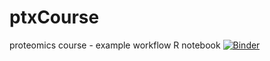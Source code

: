# ptxCourse
proteomics course - example workflow R notebook
[![Binder](https://mybinder.org/badge_logo.svg)](https://mybinder.org/v2/gh/roland-zauner/ptxOmics/master)
